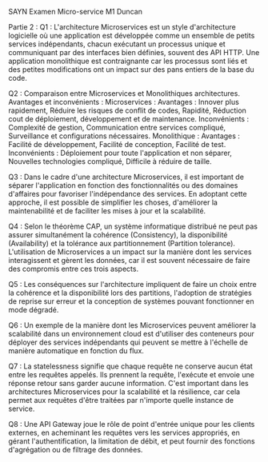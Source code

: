 SAYN						Examen Micro-service				M1
Duncan	


Partie 2 :
Q1 : L'architecture Microservices est un style d'architecture logicielle où une application est développée comme un ensemble de petits services indépendants, chacun exécutant un processus unique et communiquant par des interfaces bien définies, souvent des API HTTP. Une application monolithique est contraignante car les processus sont liés et des petites modifications ont un impact sur des pans entiers de la base du code.

Q2 : Comparaison entre Microservices et Monolithiques architectures. Avantages et inconvénients :
Microservices :
Avantages : Innover plus rapidement, Réduire les risques de conflit de codes, Rapidité, Réduction cout de déploiement, développement et de maintenance.
Inconvénients : Complexité de gestion, Communication entre services compliqué, Surveillance et configurations nécessaires.
Monolithique :
Avantages : Facilité de développement, Facilité de conception, Facilité de test.
Inconvénients : Déploiement pour toute l'application et non séparer, Nouvelles technologies compliqué, Difficile à réduire de taille.

Q3 : Dans le cadre d'une architecture Microservices, il est important de séparer l'application en fonction des fonctionnalités ou des domaines d'affaires pour favoriser l'indépendance des services. En adoptant cette approche, il est possible de simplifier les choses, d'améliorer la maintenabilité et de faciliter les mises à jour et la scalabilité.

Q4 : Selon le théorème CAP, un système informatique distribué ne peut pas assurer simultanément la cohérence (Consistency), la disponibilité (Availability) et la tolérance aux partitionnement (Partition tolerance). L'utilisation de Microservices a un impact sur la manière dont les services interagissent et gèrent les données, car il est souvent nécessaire de faire des compromis entre ces trois aspects.

Q5 : Les conséquences sur l'architecture impliquent de faire un choix entre la cohérence et la disponibilité lors des partitions, l'adoption de stratégies de reprise sur erreur et la conception de systèmes pouvant fonctionner en mode dégradé.

Q6 : Un exemple de la manière dont les Microservices peuvent améliorer la scalabilité dans un environnement cloud est d'utiliser des conteneurs pour déployer des services indépendants qui peuvent se mettre à l'échelle de manière automatique en fonction du flux.

Q7 : La statelessness signifie que chaque requête ne conserve aucun état entre les requêtes appelés. Ils prennent la requête, l'exécute et envoie une réponse retour sans garder aucune information. C'est important dans les architectures Microservices pour la scalabilité et la résilience, car cela permet aux requêtes d'être traitées par n'importe quelle instance de service.

Q8 : Une API Gateway joue le rôle de point d'entrée unique pour les clients externes, en acheminant les requêtes vers les services appropriés, en gérant l'authentification, la limitation de débit, et peut fournir des fonctions d'agrégation ou de filtrage des données.

